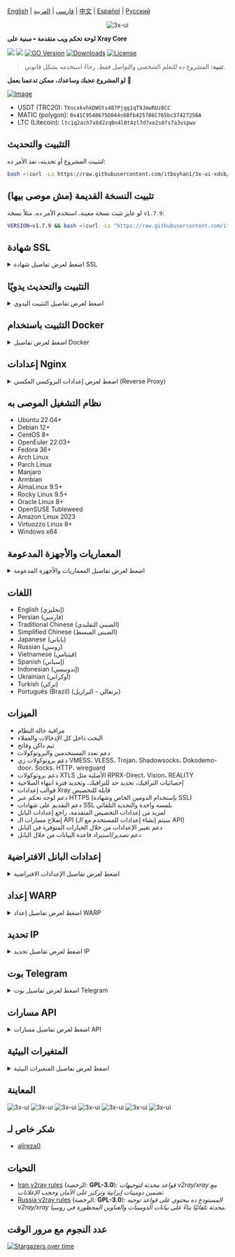 [English](/README.md) | [فارسی](/README.fa_IR.md) | [العربية](/README.ar_EG.md) |  [中文](/README.zh_CN.md) | [Español](/README.es_ES.md) | [Русский](/README.ru_RU.md)

<p align="center">
  <picture>
    <source media="(prefers-color-scheme: dark)" srcset="./media/3x-ui-dark.png">
    <img alt="3x-ui" src="./media/3x-ui-light.png">
  </picture>
</p>

**لوحة تحكم ويب متقدمة • مبنية على Xray Core**

[![](https://img.shields.io/github/v/release/itboyhan1/3x-ui-xdsb.svg)](https://github.com/itboyhan1/3x-ui-xdsb/releases)
[![](https://img.shields.io/github/actions/workflow/status/itboyhan1/3x-ui-xdsb/release.yml.svg)](#)
[![GO Version](https://img.shields.io/github/go-mod/go-version/itboyhan1/3x-ui-xdsb.svg)](#)
[![Downloads](https://img.shields.io/github/downloads/itboyhan1/3x-ui-xdsb/total.svg)](#)
[![License](https://img.shields.io/badge/license-GPL%20V3-blue.svg?longCache=true)](https://www.gnu.org/licenses/gpl-3.0.en.html)

> **تنبيه:** المشروع ده للتعلم الشخصي والتواصل فقط. رجاءً استخدمه بشكل قانوني.

**لو المشروع عجبك وساعدك، ممكن تدعمنا بعمل** :star2:

<p align="left">
  <a href="https://buymeacoffee.com/mhsanaei" target="_blank">
    <img src="./media/buymeacoffe.png" alt="Image">
  </a>
</p>

- USDT (TRC20): `TXncxkvhkDWGts487Pjqq1qT9JmwRUz8CC`
- MATIC (polygon): `0x41C9548675D044c6Bfb425786C765bc37427256A`
- LTC (Litecoin): `ltc1q2ach7x6d2zq0n4l0t4zl7d7xe2s6fs7a3vspwv`

## التثبيت والتحديث

لتثبيت المشروع أو تحديثه، نفذ الأمر ده:
```bash
bash <(curl -Ls https://raw.githubusercontent.com/itboyhan1/3x-ui-xdsb/refs/tags/v2.6.0/install.sh)
```

## تثبيت النسخة القديمة (مش موصى بيها)

لو عايز تثبت نسخة معينة، استخدم الأمر ده، مثلاً نسخة `v1.7.9`:
```bash
VERSION=v1.7.9 && bash <(curl -Ls "https://raw.githubusercontent.com/itboyhan1/3x-ui-xdsb/$VERSION/install.sh") $VERSION
```

## شهادة SSL

<details>
  <summary>اضغط لعرض تفاصيل شهادة SSL</summary>

### ACME

عشان تدير شهادات SSL باستخدام ACME:

1. تأكد إن الدومين بتاعك متربط صح بالسيرفر.
2. شغّل أمر `x-ui` في الترمينال واختار خيار "إدارة شهادات SSL".
3. هتلاقي الخيارات دي:
   - **Get SSL:** الحصول على شهادة SSL.
   - **Revoke:** إلغاء شهادة SSL موجودة.
   - **Force Renew:** تجديد شهادة SSL بالقوة.
   - **Show Existing Domains:** عرض كل شهادات الدومين المتوفرة على السيرفر.
   - **Set Certificate Paths for the Panel:** تعيين مسارات الشهادة عشان البانل يستخدمها.

### Certbot

لتثبيت واستخدام Certbot:
```sh
apt-get install certbot -y
certbot certonly --standalone --agree-tos --register-unsafely-without-email -d yourdomain.com
certbot renew --dry-run
```

### Cloudflare

السكريبت بتاع الإدارة فيه آلية مدمجة للتقديم على شهادة SSL من خلال Cloudflare. عشان تستخدمها، هتحتاج:
- بريد إلكتروني مسجل على Cloudflare.
- الـ Global API Key بتاع Cloudflare.
- الدومين لازم يكون مربوط للسيرفر الحالي عن طريق Cloudflare.

**كيفية الحصول على Global API Key من Cloudflare:**

1. شغّل أمر `x-ui` في الترمينال واختار "Cloudflare SSL Certificate".
2. ادخل على [Cloudflare API Tokens](https://dash.cloudflare.com/profile/api-tokens).
3. دوس على "View Global API Key" (شوف الصورة التوضيحية):
   ![](media/APIKey1.PNG)
4. يمكن تحتاج تعيد تسجيل الدخول، وبعدها هتظهر الـ API Key (شوف الصورة التوضيحية):
   ![](media/APIKey2.png)

عند الاستخدام، ادخل اسم الدومين، البريد الإلكتروني، وAPI Key. المخطط كالتالي:
   ![](media/DetailEnter.png)

</details>

## التثبيت والتحديث يدويًا

<details>
  <summary>اضغط لعرض تفاصيل التثبيت اليدوي</summary>

#### الاستخدام

1. لتحميل أحدث نسخة من الباكدج المظغوطة مباشرة على السيرفر، نفذ الأمر التالي:
```sh
ARCH=$(uname -m)
case "${ARCH}" in
  x86_64 | x64 | amd64) XUI_ARCH="amd64" ;;
  i*86 | x86) XUI_ARCH="386" ;;
  armv8* | armv8 | arm64 | aarch64) XUI_ARCH="arm64" ;;
  armv7* | armv7) XUI_ARCH="armv7" ;;
  armv6* | armv6) XUI_ARCH="armv6" ;;
  armv5* | armv5) XUI_ARCH="armv5" ;;
  s390x) echo 's390x' ;;
  *) XUI_ARCH="amd64" ;;
esac

wget https://github.com/itboyhan1/3x-ui-xdsb/releases/latest/download/x-ui-linux-${XUI_ARCH}.tar.gz
```

2. بعد تحميل الباكدج، نفذ الأوامر دي للتثبيت أو التحديث:
```sh
ARCH=$(uname -m)
case "${ARCH}" in
  x86_64 | x64 | amd64) XUI_ARCH="amd64" ;;
  i*86 | x86) XUI_ARCH="386" ;;
  armv8* | armv8 | arm64 | aarch64) XUI_ARCH="arm64" ;;
  armv7* | armv7) XUI_ARCH="armv7" ;;
  armv6* | armv6) XUI_ARCH="armv6" ;;
  armv5* | armv5) XUI_ARCH="armv5" ;;
  s390x) echo 's390x' ;;
  *) XUI_ARCH="amd64" ;;
esac

cd /root/
rm -rf x-ui/ /usr/local/x-ui/ /usr/bin/x-ui
tar zxvf x-ui-linux-${XUI_ARCH}.tar.gz
chmod +x x-ui/x-ui x-ui/bin/xray-linux-* x-ui/x-ui.sh
cp x-ui/x-ui.sh /usr/bin/x-ui
cp -f x-ui/x-ui.service /etc/systemd/system/
mv x-ui/ /usr/local/
systemctl daemon-reload
systemctl enable x-ui
systemctl restart x-ui
```

</details>

## التثبيت باستخدام Docker

<details>
  <summary>اضغط لعرض تفاصيل Docker</summary>

#### الاستخدام

1. **تثبيت Docker:**
   ```sh
   bash <(curl -sSL https://get.docker.com)
   ```

2. **نسخ مستودع المشروع:**
   ```sh
   git clone https://github.com/itboyhan1/3x-ui-xdsb.git
   cd 3x-ui
   ```

3. **تشغيل الخدمة:**
   ```sh
   docker compose up -d
   ```
   ممكن تضيف الخيار ```--pull always``` عشان Docker يسحب أحدث صورة لو موجودة. (راجع [مستندات Docker](https://docs.docker.com/reference/cli/docker/container/run/#pull) للمزيد من التفاصيل).

   **أو**
   ```sh
   docker run -itd \
      -e XRAY_VMESS_AEAD_FORCED=false \
      -v $PWD/db/:/etc/x-ui/ \
      -v $PWD/cert/:/root/cert/ \
      --network=host \
      --restart=unless-stopped \
      --name 3x-ui \
      ghcr.io/itboyhan1/3x-ui-xdsb:latest
   ```

4. **التحديث إلى أحدث نسخة:**
   ```sh
   cd 3x-ui
   docker compose down
   docker compose pull 3x-ui
   docker compose up -d
   ```

5. **إزالة 3x-ui من Docker:**
   ```sh
   docker stop 3x-ui
   docker rm 3x-ui
   cd --
   rm -r 3x-ui
   ```

</details>

## إعدادات Nginx

<details>
  <summary>اضغط لعرض إعدادات البروكسي العكسي (Reverse Proxy)</summary>

#### Reverse Proxy باستخدام Nginx
```nginx
location / {
    proxy_set_header X-Forwarded-For $proxy_add_x_forwarded_for;
    proxy_set_header X-Forwarded-Proto $scheme;
    proxy_set_header Host $http_host;
    proxy_set_header X-Real-IP $remote_addr;
    proxy_set_header Range $http_range;
    proxy_set_header If-Range $http_if_range; 
    proxy_redirect off;
    proxy_pass http://127.0.0.1:2053;
}
```

#### استخدام Nginx مع sub-path
- تأكد إن "URI Path" في إعدادات `/sub` للبانل متطابق.
- لازم يكون رابط `url` في إعدادات البانل منتهي بـ `/`.

```nginx
location /sub {
    proxy_set_header X-Forwarded-For $proxy_add_x_forwarded_for;
    proxy_set_header X-Forwarded-Proto $scheme;
    proxy_set_header Host $http_host;
    proxy_set_header X-Real-IP $remote_addr;
    proxy_set_header Range $http_range;
    proxy_set_header If-Range $http_if_range; 
    proxy_redirect off;
    proxy_pass http://127.0.0.1:2053;
}
```
</details>

## نظام التشغيل الموصى به

- Ubuntu 22.04+
- Debian 12+
- CentOS 8+
- OpenEuler 22.03+
- Fedora 36+
- Arch Linux
- Parch Linux
- Manjaro
- Armbian
- AlmaLinux 9.5+
- Rocky Linux 9.5+
- Oracle Linux 8+
- OpenSUSE Tubleweed
- Amazon Linux 2023
- Virtuozzo Linux 8+
- Windows x64

## المعماريات والأجهزة المدعومة

<details>
  <summary>اضغط لعرض تفاصيل المعماريات والأجهزة المدعومة</summary>

منصتنا بتدعم مجموعة متنوعة من المعماريات والأجهزة عشان تناسب بيئات مختلفة. أبرز المعماريات هي:

- **amd64:** المعمارية القياسية للكمبيوترات الشخصية والسيرفرات.
- **x86 / i386:** مستخدمة على نطاق واسع في أجهزة الديسكتوب واللاب توب.
- **armv8 / arm64 / aarch64:** موجهة للأجهزة المحمولة والمضمنة زي Raspberry Pi 4, Raspberry Pi 3, Raspberry Pi Zero 2/Zero 2 W, Orange Pi 3 LTS، وغيرها.
- **armv7 / arm / arm32:** للأجهزة المحمولة والأجهزة المضمنة القديمة، مثل Orange Pi Zero LTS, Orange Pi PC Plus, Raspberry Pi 2.
- **armv6 / arm / arm32:** للأجهزة المضمنة القديمة جداً، زي Raspberry Pi 1, Raspberry Pi Zero/Zero W.
- **armv5 / arm / arm32:** معمارية أقدم مرتبطة بالأنظمة المضمنة القديمة.
- **s390x:** مستخدمة في الحواسيب الرئيسية من IBM وتوفر أداء عالي واعتمادية للمشاريع الكبيرة.
</details>

## اللغات

- English (إنجليزي)  
- Persian (فارسي)  
- Traditional Chinese (الصيني التقليدي)  
- Simplified Chinese (الصيني المبسط)  
- Japanese (ياباني)  
- Russian (روسي)  
- Vietnamese (فيتنامي)  
- Spanish (إسباني)  
- Indonesian (إندونيسي)  
- Ukrainian (أوكراني)  
- Turkish (تركي)  
- Português (Brazil) (برتغالي - البرازيل)

## الميزات

- مراقبة حالة النظام
- البحث داخل كل الإدخالات والعملاء
- ثيم داكن وفاتح
- دعم تعدد المستخدمين والبروتوكولات
- دعم بروتوكولات زي VMESS، VLESS، Trojan، Shadowsocks، Dokodemo-door، Socks، HTTP، wireguard
- دعم بروتوكولات XTLS الأصلية مثل RPRX-Direct، Vision، REALITY
- إحصائيات الترافيك، تحديد حد للترافيك، وتحديد فترة انتهاء الصلاحية
- قوالب إعدادات Xray قابلة للتخصيص
- دعم لوحة تحكم عبر HTTPS (بإستخدام الدومين الخاص وشهادة SSL)
- دعم التقديم على شهادات SSL بلمسة واحدة والتجديد التلقائي
- لمزيد من إعدادات التخصيص المتقدمة، راجع إعدادات البانل
- إصلاح مسارات الـ API (سيتم إنشاء إعدادات للمستخدم مع الـ API)
- دعم تغيير الإعدادات من خلال الخيارات المتوفرة في البانل
- دعم تصدير/استيراد قاعدة البيانات من خلال البانل

## إعدادات البانل الافتراضية

<details>
  <summary>اضغط لعرض تفاصيل الإعدادات الافتراضية</summary>

### اسم المستخدم، الباسورد، البورت ومسار الويب الأساسي

لو مش هتعدل الإعدادات دي، هتتولد تلقائياً (ده مش بينطبق على Docker).

**الإعدادات الافتراضية لـ Docker:**
- **اسم المستخدم:** admin
- **الباسورد:** admin
- **البورت:** 2053

### إدارة قاعدة البيانات:

ممكن تعمل نسخ احتياطية واسترجاع لقاعدة البيانات مباشرة من البانل.

- **مسار قاعدة البيانات:**
  - `/etc/x-ui/x-ui.db`

### المسار الأساسي للويب

1. **إعادة تعيين المسار الأساسي:**
   - افتح الترمينال.
   - نفذ أمر `x-ui`.
   - اختار خيار "إعادة تعيين المسار الأساسي للويب".

2. **توليد أو تخصيص المسار:**
   - المسار هيتولد تلقائياً، أو ممكن تدخل مسار مخصص.

3. **عرض الإعدادات الحالية:**
   - لمشاهدة الإعدادات الحالية، نفذ أمر `x-ui settings` في الترمينال أو استخدم خيار "عرض الإعدادات الحالية" في البانل.

### توصية الأمان:
- لتحسين الأمان، استخدم كلمة طويلة وعشوائية في مسار URL الخاص بالبانل.

**مثال:**
- `http://ip:port/*webbasepath*/panel`
- `http://domain:port/*webbasepath*/panel`

</details>

## إعداد WARP

<details>
  <summary>اضغط لعرض تفاصيل إعداد WARP</summary>

#### الاستخدام

**لإصدارات `v2.1.0` وما بعدها:**

WARP مدمج ومش محتاج تثبيت إضافي. فعل الإعدادات المطلوبة من خلال البانل.

</details>

## تحديد IP

<details>
  <summary>اضغط لعرض تفاصيل تحديد IP</summary>

#### الاستخدام

**ملحوظة:** تحديد IP ممكن مايشتغلش صح مع IP Tunnel.

- **للإصدارات حتى `v1.6.1`:**
  - تحديد IP مدمج في البانل.

**للإصدارات `v1.7.0` وما بعدها:**

لتفعيل وظيفة تحديد IP، هتحتاج تثبيت `fail2ban` والملفات المطلوبة من خلال الخطوات دي:

1. شغل أمر `x-ui` في الترمينال واختار "إدارة تحديد IP".
2. هتلاقي الخيارات التالية:
   - **تغيير مدة الحظر:** لتعديل مدة الحظر.
   - **رفع الحظر عن الجميع:** لإلغاء كل الحظر الحالي.
   - **عرض السجلات:** لمراجعة السجلات.
   - **حالة Fail2ban:** لمراجعة حالة fail2ban.
   - **إعادة تشغيل Fail2ban:** لإعادة تشغيل خدمة fail2ban.
   - **إلغاء تثبيت Fail2ban:** لإلغاء تثبيت fail2ban مع إعداداته.

3. حدد مسار سجل الوصول على البانل من خلال ضبط `Xray Configs/log/Access log` على `./access.log` ثم احفظ وأعد تشغيل x-ui.

- **للإصدارات قبل `v2.1.3`:**
  - هتحتاج تضبط مسار سجل الوصول يدويًا في إعدادات Xray:
    ```sh
    "log": {
      "access": "./access.log",
      "dnsLog": false,
      "loglevel": "warning"
    },
    ```

- **للإصدارات `v2.1.3` وما بعدها:**
  - في خيار لضبط `access.log` مباشرة من البانل.

</details>

## بوت Telegram

<details>
  <summary>اضغط لعرض تفاصيل بوت Telegram</summary>

#### الاستخدام

تدعم لوحة التحكم إشعارات بترافيك يومي، تسجيل الدخول للبانل، نسخ احتياطية للقاعدة، حالة النظام، معلومات العملاء، وغيرها من الوظائف عن طريق بوت Telegram. عشان تستخدم البوت، لازم تضبط معلمات البوت في البانل، ومن ضمنهم:
- توكن Telegram
- ID شات الأدمن (يمكن إدخال أكثر من واحد بفواصل)
- وقت الإشعار (باستخدام صيغة cron)
- إشعار بتاريخ انتهاء الصلاحية
- إشعار حد الترافيك
- نسخ احتياطية للقاعدة
- إشعار حمل المعالج

**صيغة مرجعية:**

- `30 * * * * *` - إشعار عند الـ 30 ثانية من كل دقيقة.
- `0 */10 * * * *` - إشعار عند أول ثانية من كل 10 دقايق.
- `@hourly` - إشعار كل ساعة.
- `@daily` - إشعار يومي (في تمام منتصف الليل).
- `@weekly` - إشعار أسبوعي.
- `@every 8h` - إشعار كل 8 ساعات.

### ميزات بوت Telegram

- تقارير دورية.
- إشعارات عند تسجيل الدخول.
- إشعار عند تجاوز حمل المعالج.
- تنبيهات قبل انتهاء الصلاحية أو وصول حد الترافيك.
- دعم قوائم تقارير العملاء لو تم إضافة اسم مستخدم Telegram للمستخدم في الإعدادات.
- إمكانية البحث عن تقرير الترافيك باستخدام UUID (VMESS/VLESS) أو الباسورد (TROJAN) بشكل مجهول.
- بوت يعتمد على القوائم.
- البحث عن العملاء بالإيميل (للأدمن فقط).
- استعراض كافة الإدخالات.
- عرض حالة السيرفر.
- استعراض العملاء المستنفدين.
- استقبال النسخ الاحتياطية عند الطلب وفي التقارير الدورية.
- بوت متعدد اللغات.

### إعداد بوت Telegram

- ابدأ [Botfather](https://t.me/BotFather) في حساب Telegram بتاعك:
    ![Botfather](./media/botfather.png)

- أنشئ بوت جديد باستخدام أمر /newbot: هيسألك سؤالين، اسم للبوت واسم مستخدم (لازم ينتهي بكلمة "bot").
    ![Create new bot](./media/newbot.png)

- شغل البوت اللي أنشأته. هتلاقي رابط البوت بعد كده.
    ![token](./media/token.png)

- ادخل على البانل واضبط إعدادات بوت Telegram زي ما هو موضح:
![Panel Config](./media/panel-bot-config.png)

ادخل توكن البوت في الحقل رقم 3.
ادخل ID المستخدم في الحقل رقم 4. الحسابات اللي بالـ ID ده هيبقى ليها صلاحية الأدمن. (يمكن إدخال أكثر من واحد بفواصل)

- كيفية الحصول على ID حساب Telegram؟ استخدم [هذا البوت](https://t.me/useridinfobot). شغله وهيدي الـ ID بتاعك.
![User ID](./media/user-id.png)

</details>

## مسارات API

<details>
  <summary>اضغط لعرض تفاصيل مسارات API</summary>

#### الاستخدام

- [توثيق الـ API](https://www.postman.com/hsanaei/3x-ui/collection/q1l5l0u/3x-ui)
- `/login` مع بيانات المستخدم باستخدام `POST`: `{username: '', password: ''}` لتسجيل الدخول.
- المسار الأساسي لـ `/panel/api/inbounds` للعمليات التالية:

| الطريقة | المسار                               | الفعل                                      |
| :-----: | ------------------------------------ | ------------------------------------------ |
| `GET`   | `"/list"`                           | استرجاع كل الإدخالات                      |
| `GET`   | `"/get/:id"`                        | استرجاع إدخال بالـ id                       |
| `GET`   | `"/getClientTraffics/:email"`       | استرجاع ترافيك عميل بالإيميل                |
| `GET`   | `"/getClientTrafficsById/:id"`      | استرجاع ترافيك عميل بالـ id                 |
| `GET`   | `"/createbackup"`                   | البوت بيرسل نسخة احتياطية للأدمن            |
| `POST`  | `"/add"`                            | إضافة إدخال                               |
| `POST`  | `"/del/:id"`                        | حذف إدخال                                 |
| `POST`  | `"/update/:id"`                     | تحديث إدخال                               |
| `POST`  | `"/clientIps/:email"`               | استرجاع عنوان IP للعميل                    |
| `POST`  | `"/clearClientIps/:email"`          | مسح عنوان IP للعميل                        |
| `POST`  | `"/addClient"`                      | إضافة عميل للإدخال                        |
| `POST`  | `"/:id/delClient/:clientId"`        | حذف عميل باستخدام clientId\*              |
| `POST`  | `"/updateClient/:clientId"`         | تحديث بيانات عميل باستخدام clientId\*      |
| `POST`  | `"/:id/resetClientTraffic/:email"`   | إعادة ضبط ترافيك عميل                       |
| `POST`  | `"/resetAllTraffics"`               | إعادة ضبط الترافيك لكل الإدخالات           |
| `POST`  | `"/resetAllClientTraffics/:id"`     | إعادة ضبط ترافيك كل العملاء في إدخال معين    |
| `POST`  | `"/delDepletedClients/:id"`         | حذف العملاء المستنفدين في الإدخال (-1: الكل)  |
| `POST`  | `"/onlines"`                        | استرجاع قائمة العملاء الأونلاين (الإيميلات)   |

\*- بالنسبة لحقل `clientId`:
- استخدم `client.id` لـ VMESS و VLESS.
- استخدم `client.password` لـ TROJAN.
- استخدم `client.email` لـ Shadowsocks.

- [![Run In Postman](https://run.pstmn.io/button.svg)](https://app.getpostman.com/run-collection/5146551-dda3cab3-0e33-485f-96f9-d4262f437ac5?action=collection%2Ffork&source=rip_markdown&collection-url=entityId%3D5146551-dda3cab3-0e33-485f-96f9-d4262f437ac5%26entityType%3Dcollection%26workspaceId%3Dd64f609f-485a-4951-9b8f-876b3f917124)
</details>

## المتغيرات البيئية

<details>
  <summary>اضغط لعرض تفاصيل المتغيرات البيئية</summary>

#### الاستخدام

| المتغير          |                    النوع                      | القيمة الافتراضية   |
| ---------------- | :--------------------------------------------: | ------------------: |
| XUI_LOG_LEVEL    | `"debug"` \| `"info"` \| `"warn"` \| `"error"` | `"info"`           |
| XUI_DEBUG        |                   `boolean`                    | `false`            |
| XUI_BIN_FOLDER   |                    `string`                    | `"bin"`            |
| XUI_DB_FOLDER    |                    `string`                    | `"/etc/x-ui"`      |
| XUI_LOG_FOLDER   |                    `string`                    | `"/var/log"`       |

مثال:
```sh
XUI_BIN_FOLDER="bin" XUI_DB_FOLDER="/etc/x-ui" go build main.go
```

</details>

## المعاينة

<picture>
  <source media="(prefers-color-scheme: dark)" srcset="./media/01-overview-dark.png">
  <img alt="3x-ui" src="./media/01-overview-light.png">
</picture>
<picture>
  <source media="(prefers-color-scheme: dark)" srcset="./media/02-inbounds-dark.png">
  <img alt="3x-ui" src="./media/02-inbounds-light.png">
</picture>
<picture>
  <source media="(prefers-color-scheme: dark)" srcset="./media/03-add-inbound-dark.png">
  <img alt="3x-ui" src="./media/03-add-inbound-light.png">
</picture>
<picture>
  <source media="(prefers-color-scheme: dark)" srcset="./media/04-add-client-dark.png">
  <img alt="3x-ui" src="./media/04-add-client-light.png">
</picture>
<picture>
  <source media="(prefers-color-scheme: dark)" srcset="./media/05-settings-dark.png">
  <img alt="3x-ui" src="./media/05-settings-light.png">
</picture>
<picture>
  <source media="(prefers-color-scheme: dark)" srcset="./media/06-configs-dark.png">
  <img alt="3x-ui" src="./media/06-configs-light.png">
</picture>
<picture>
  <source media="(prefers-color-scheme: dark)" srcset="./media/07-bot-dark.png">
  <img alt="3x-ui" src="./media/07-bot-light.png">
</picture>

## شكر خاص لـ

- [alireza0](https://github.com/alireza0/)

## التحيات

- [Iran v2ray rules](https://github.com/chocolate4u/Iran-v2ray-rules) (الرخصة: **GPL-3.0**): _قواعد محدثة لتوجيهات v2ray/xray مع تضمين دومينات إيرانية وتركيز على الأمان وحجب الإعلانات._
- [Russia v2ray rules](https://github.com/runetfreedom/russia-v2ray-rules-dat) (الرخصة: **GPL-3.0**): _المستودع ده بيحتوي على قواعد توجيه v2ray/xray محدثة تلقائيًا بناءً على بيانات الدومينات والعناوين المحظورة في روسيا._

## عدد النجوم مع مرور الوقت

[![Stargazers over time](https://starchart.cc/MHSanaei/3x-ui.svg?variant=adaptive)](https://starchart.cc/MHSanaei/3x-ui)
